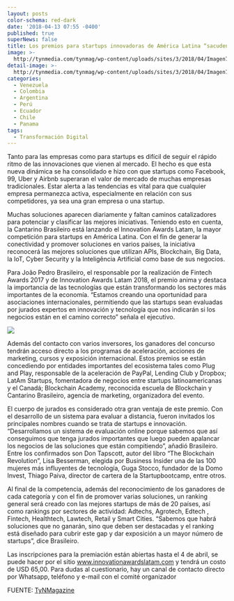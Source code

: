 ```yaml
---
layout: posts
color-schema: red-dark
date: '2018-04-13 07:55 -0400'
published: true
superNews: false
title: Los premios para startups innovadoras de América Latina “sacuden” el mercado
image: >-
  http://tynmedia.com/tynmag/wp-content/uploads/sites/3/2018/04/Imagen7-2-681x383.png
detail-image: >-
  http://tynmedia.com/tynmag/wp-content/uploads/sites/3/2018/04/Imagen7-2-681x383.png
categories:
  - Venezuela
  - Colombia
  - Argentina
  - Perú
  - Ecuador
  - Chile
  - Panama
tags:
  - Transformación Digital
---
```


Tanto para las empresas como para startups es difícil de seguir el rápido ritmo de las innovaciones que vienen al mercado. El hecho es que esta nueva dinámica se ha consolidado e hizo con que startups como Facebook, 99, Uber y Airbnb superaran el valor de mercado de muchas empresas tradicionales. Estar alerta a las tendencias es vital para que cualquier empresa permanezca activa, especialmente en relación con sus competidores, ya sea una gran empresa o una startup.

Muchas soluciones aparecen diariamente y faltan caminos catalizadores para potenciar y clasificar las mejores iniciativas. Teniendo esto en cuenta, la Cantarino Brasileiro está lanzando el Innovation Awards Latam, la mayor competición para startups en América Latina. Con el fin de generar la conectividad y promover soluciones en varios países, la iniciativa reconocerá las mejores soluciones que utilizan APIs, Blockchain, Big Data, la IoT, Cyber Security y la Inteligência Artificial como base de sus negocios.

Para João Pedro Brasileiro, el responsable por la realización de Fintech Awards 2017 y de Innovation Awards Latam 2018, el premio anima y destaca la importancia de las tecnologías que están transformando los sectores más importantes de la economía. “Estamos creando una oportunidad para asociaciones internacionales, permitiendo que las startups  sean evaluadas por  jurados expertos en innovación y tecnología que nos indicarán si los negocios están en el camino correcto” señala el ejecutivo.

![]({{site.baseurl}}/http://www.tynmagazine.com/wp-content/uploads/sites/3/2018/04/Imagen1-1-e1523245766623-450x275.png)


Además del contacto con varios inversores, los ganadores del concurso tendrán acceso directo a los programas de aceleración, acciones de marketing, cursos y exposición internacional. Estos premios se están concediendo por entidades importantes del ecosistema tales como Plug and Play, responsable de la aceleración de PayPal, Lending Club y Dropbox; LatAm Startups, fomentadora de negocios entre startups latinoamericanas y el Canadá; Blockchain Academy, reconocida escuela de Blockchain y Cantarino Brasileiro, agencia de marketing, organizadora del evento.

El cuerpo de jurados es considerado otra gran ventaja de este premio. Con el desarrollo de un sistema para evaluar a distancia, fueron invitados los principales nombres cuando se trata de startups e innovación. “Desarrollamos un sistema de evaluación online porque sabemos que así conseguimos que tenga jurados importantes que luego pueden apalancar los negocios de las soluciones que están compitiendo”, añadió Brasileiro. Entre los confirmados son Don Tapscott, autor del libro “The Blockchain Revolution”, Lisa Besserman, elegida por Business Insider una de las 100 mujeres más influyentes de tecnología, Guga Stocco, fundador de la Domo Invest, Thiago Paiva, director de cartera de la Startupbootcamp, entre otros.

Al final de la competencia, además del reconocimiento de los ganadores de cada categoría y con el fin de promover varias soluciones, un ranking general será creado con las mejores startups de más de 20 países, así como rankings por sectores de actividad: Adtechs, Agrotech, Edtech , Fintech, Healthtech, Lawtech, Retail y Smart Cities. “Sabemos que habrá soluciones que no ganarán, sino que deben ser destacadas y el ranking está diseñado para cubrir este gap y dar exposición a un mayor número de startups”, dice Brasileiro.

Las inscripciones para la premiación están abiertas hasta el 4 de abril, se puede hacer por el sitio www.innovationawardslatam.com y tendrá un costo de USD 65,00. Para dudas al cuestionario, hay un canal de contacto directo por Whatsapp, teléfono y e-mail con el comité organizador

FUENTE: [TyNMagazine](http://www.tynmagazine.com/los-premios-para-startups-innovadoras-de-america-latina-sacuden-el-mercado/)
